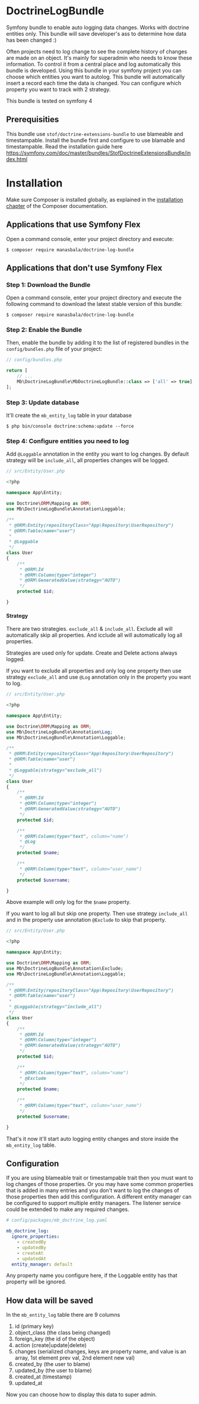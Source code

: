 # DoctrineLogBundle
Symfony bundle to enable auto logging data changes. Works with doctrine entities only. This bundle will save developer's ass to determine how data has been changed :)

Often projects need to log change to see the complete history of changes are made on an object. It's mainly for superadmin who needs to know these information. To control it from a central place and log automatically this bundle is developed. Using this bundle in your symfony project you can choose which entities you want to autolog. This bundle will automatically insert a record each time the data is changed. You can configure which property you want to track with 2 strategy. 

This bundle is tested on symfony 4

Prerequisities
--------------

This bundle use `stof/doctrine-extensions-bundle` to use blameable and timestampable. Install the bundle first and configure to use blamable and timestampable. Read the installation guide here https://symfony.com/doc/master/bundles/StofDoctrineExtensionsBundle/index.html

Installation
============

Make sure Composer is installed globally, as explained in the
[installation chapter](https://getcomposer.org/doc/00-intro.md)
of the Composer documentation.

Applications that use Symfony Flex
----------------------------------

Open a command console, enter your project directory and execute:

```console
$ composer require manasbala/doctrine-log-bundle
```

Applications that don't use Symfony Flex
----------------------------------------

### Step 1: Download the Bundle

Open a command console, enter your project directory and execute the
following command to download the latest stable version of this bundle:

```console
$ composer require manasbala/doctrine-log-bundle
```

### Step 2: Enable the Bundle

Then, enable the bundle by adding it to the list of registered bundles
in the `config/bundles.php` file of your project:

```php
// config/bundles.php

return [
    // ...
    Mb\DoctrineLogBundle\MbDoctrineLogBundle::class => ['all' => true],
];
```

### Step 3: Update database

It'll create the `mb_entity_log` table in your database

```console
$ php bin/console doctrine:schema:update --force
```

### Step 4: Configure entities you need to log

Add `@Loggable` annotation in the entity you want to log changes. By default strategy will be `include_all`, all properties changes will be logged.

```php
// src/Entity/User.php

<?php

namespace App\Entity;

use Doctrine\ORM\Mapping as ORM;
use Mb\DoctrineLogBundle\Annotation\Loggable;

/**
 * @ORM\Entity(repositoryClass="App\Repository\UserRepository")
 * @ORM\Table(name="user")
 *
 * @Loggable
 */
class User
{
    /**
     * @ORM\Id
     * @ORM\Column(type="integer")
     * @ORM\GeneratedValue(strategy="AUTO")
     */
    protected $id;

}
```

#### Strategy
There are two strategies. `exclude_all` & `include_all`. Exclude all will automatically skip all properties. And icclude all will automatically log all properties.

Strategies are used only for update. Create and Delete actions always logged.

If you want to exclude all properties and only log one property then use strategy `exclude_all` and use `@Log` annotation only in the property you want to log.

```php
// src/Entity/User.php

<?php

namespace App\Entity;

use Doctrine\ORM\Mapping as ORM;
use Mb\DoctrineLogBundle\Annotation\Log;
use Mb\DoctrineLogBundle\Annotation\Loggable;

/**
 * @ORM\Entity(repositoryClass="App\Repository\UserRepository")
 * @ORM\Table(name="user")
 *
 * @Loggable(strategy="exclude_all")
 */
class User
{
    /**
     * @ORM\Id
     * @ORM\Column(type="integer")
     * @ORM\GeneratedValue(strategy="AUTO")
     */
    protected $id;

    /**
     * @ORM\Column(type="text", column="name")
     * @Log
     */
    protected $name;

    /**
     * @ORM\Column(type="text", column="user_name")
     */
    protected $username;

}
```

Above example will only log for the `$name` property.

If you want to log all but skip one property. Then use strategy `include_all` and in the property use annotation `@Exclude` to skip that property.

```php
// src/Entity/User.php

<?php

namespace App\Entity;

use Doctrine\ORM\Mapping as ORM;
use Mb\DoctrineLogBundle\Annotation\Exclude;
use Mb\DoctrineLogBundle\Annotation\Loggable;

/**
 * @ORM\Entity(repositoryClass="App\Repository\UserRepository")
 * @ORM\Table(name="user")
 *
 * @Loggable(strategy="include_all")
 */
class User
{
    /**
     * @ORM\Id
     * @ORM\Column(type="integer")
     * @ORM\GeneratedValue(strategy="AUTO")
     */
    protected $id;

    /**
     * @ORM\Column(type="text", column="name")
     * @Exclude
     */
    protected $name;

    /**
     * @ORM\Column(type="text", column="user_name")
     */
    protected $username;

}
```

That's it now it'll start auto logging entity changes and store inside the `mb_entity_log` table.

Configuration
-------------

If you are using blameable trait or timestampable trait then you must want to log changes of those properties. Or you may have some common properties that is added in many entries and you don't want to log the changes of those properties then add this configuration.
A different entity manager can be configured to support multiple entity managers. The listener service could be extended to make any required changes.

```yaml
# config/packages/mb_doctrine_log.yaml

mb_doctrine_log:
  ignore_properties:
    - createdBy
    - updatedBy
    - createAt
    - updatedAt
  entity_manager: default
```

Any property name you configure here, if the Loggable entity has that property will be ignored.

How data will be saved
----------------------

In the `mb_entity_log` table there are 9 columns

 1. id (primary key)
 2. object_class (the class being changed)
 3. foreign_key (the id of the object)
 4. action (create|update|delete)
 5. changes (serialized changes, keys are property name, and value is an array, 1st element prev val, 2nd element new val)
 6. created_by (the user to blame)
 7. updated_by (the user to blame)
 8. created_at (timestamp)
 9. updated_at

Now you can choose how to display this data to super admin.
